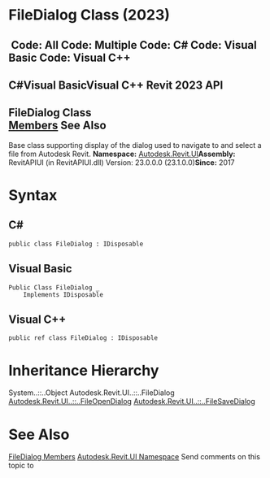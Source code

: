 # FileDialog Class (2023)

﻿
 Code: All Code: Multiple Code: C# Code: Visual Basic Code: Visual C++   
---  
C#Visual BasicVisual C++
Revit 2023 API  
---  
FileDialog Class  
[Members](ce0de899-04e9-06de-742e-5704e030d17a.md "FileDialog Members") See Also  
---  
Base class supporting display of the dialog used to navigate to and select a file from Autodesk Revit. 
**Namespace:** [Autodesk.Revit.UI](e86fd90a-8957-02a6-da7f-ced248966e3e.md "Autodesk.Revit.UI Namespace")**Assembly:** RevitAPIUI (in RevitAPIUI.dll) Version: 23.0.0.0 (23.1.0.0)**Since:** 2017 
# Syntax
C#  
---  
```text
public class FileDialog : IDisposable
```
  
Visual Basic  
---  
```text
Public Class FileDialog _
	Implements IDisposable
```
  
Visual C++  
---  
```text
public ref class FileDialog : IDisposable
```
  
# Inheritance Hierarchy
System..::..Object Autodesk.Revit.UI..::..FileDialog [Autodesk.Revit.UI..::..FileOpenDialog](efe4f212-6400-eaec-9263-1665ba9c163f.md "FileOpenDialog Class") [Autodesk.Revit.UI..::..FileSaveDialog](afc7f52e-49ef-2c31-4414-9984b5fe456f.md "FileSaveDialog Class")
# See Also
[FileDialog Members](ce0de899-04e9-06de-742e-5704e030d17a.md "FileDialog Members")
[Autodesk.Revit.UI Namespace](e86fd90a-8957-02a6-da7f-ced248966e3e.md "Autodesk.Revit.UI Namespace")
Send comments on this topic to 